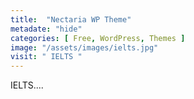 ```yaml
---
title:  "Nectaria WP Theme"
metadate: "hide"
categories: [ Free, WordPress, Themes ]
image: "/assets/images/ielts.jpg"
visit: " IELTS "
---
```

IELTS....
